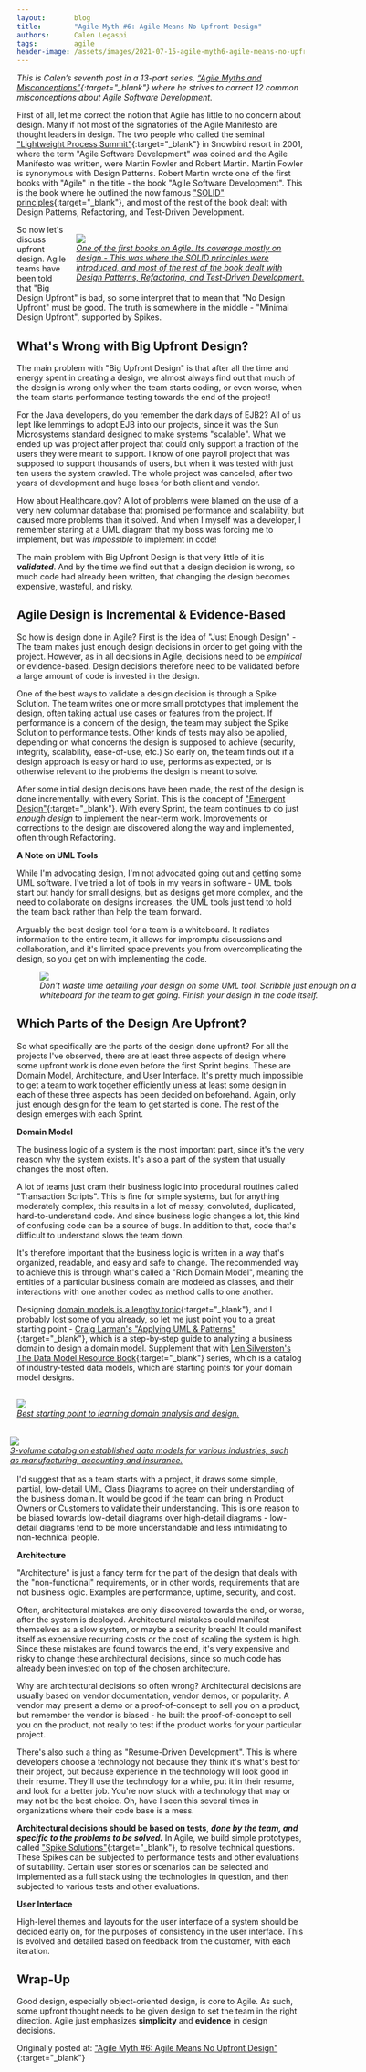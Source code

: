 ```yaml
---
layout:       blog
title:        "Agile Myth #6: Agile Means No Upfront Design"
authors:      Calen Legaspi
tags:         agile
header-image: /assets/images/2021-07-15-agile-myth6-agile-means-no-upfront-design/AgileMyth6-AgileMeansNoUpfrontDesign-banner.png
---
```

*This is Calen’s seventh post in a 13-part series, [“Agile Myths and Misconceptions”](/blogs/2021/05/agile-myths-and-misconceptions){:target="_blank"} where he strives to correct 12 common misconceptions about Agile Software Development.*

First of all, let me correct the notion that Agile has little to no concern about design. Many if not most of the signatories of the Agile Manifesto are thought leaders in design. The two people who called the seminal ["Lightweight Process Summit"](https://sites.google.com/site/unclebobconsultingllc/the-founding-of-the-agile-alliance){:target="_blank"} in Snowbird resort in 2001, where the term "Agile Software Development" was coined and the Agile Manifesto was written, were Martin Fowler and Robert Martin. Martin Fowler is synonymous with Design Patterns. Robert Martin wrote one of the first books with "Agile" in the title - the book "Agile Software Development". This is the book where he outlined the now famous ["SOLID" principles](https://en.wikipedia.org/wiki/SOLID){:target="_blank"}, and most of the rest of the book dealt with Design Patterns, Refactoring, and Test-Driven Development.

<figure style="float: right; margin: 1rem 0 1rem 1rem">
    <img src="/assets/images/2021-07-15-agile-myth6-agile-means-no-upfront-design/0135974445.jpg"/>
    <figcaption style="width:400px"><a href="https://books.google.com.ph/books?id=0HYhAQAAIAAJ" target="_blank"><em>One of the first books on Agile. Its coverage mostly on design - This was where the SOLID principles were introduced, and most of the rest of the book dealt with Design Patterns, Refactoring, and Test-Driven Development.</em></a></figcaption>
</figure>

So now let's discuss upfront design. Agile teams have been told that "Big Design Upfront" is bad, so some interpret that to mean that "No Design Upfront" must be good. The truth is somewhere in the middle - "Minimal Design Upfront", supported by Spikes.

## What's Wrong with Big Upfront Design?

The main problem with "Big Upfront Design" is that after all the time and energy spent in creating a design, we almost always find out that much of the design is wrong only when the team starts coding, or even worse, when the team starts performance testing towards the end of the project!

For the Java developers, do you remember the dark days of EJB2? All of us lept like lemmings to adopt EJB into our projects, since it was the Sun Microsystems standard designed to make systems "scalable". What we ended up was project after project that could only support a fraction of the users they were meant to support. I know of one payroll project that was supposed to support thousands of users, but when it was tested with just ten users the system crawled. The whole project was canceled, after two years of development and huge loses for both client and vendor.

How about Healthcare.gov? A lot of problems were blamed on the use of a very new columnar database that promised performance and scalability, but caused more problems than it solved. And when I myself was a developer, I remember staring at a UML diagram that my boss was forcing me to implement, but was *impossible* to implement in code!

The main problem with Big Upfront Design is that very little of it is ***validated***. And by the time we find out that a design decision is wrong, so much code had already been written, that changing the design becomes expensive, wasteful, and risky.

## Agile Design is Incremental & Evidence-Based

So how is design done in Agile? First is the idea of "Just Enough Design" - The team makes just enough design decisions in order to get going with the project. However, as in all decisions in Agile, decisions need to be *empirical* or evidence-based. Design decisions therefore need to be validated before a large amount of code is invested in the design.

One of the best ways to validate a design decision is through a Spike Solution. The team writes one or more small prototypes that implement the design, often taking actual use cases or features from the project. If performance is a concern of the design, the team may subject the Spike Solution to performance tests. Other kinds of tests may also be applied, depending on what concerns the design is supposed to achieve (security, integrity, scalability, ease-of-use, etc.) So early on, the team finds out if a design approach is easy or hard to use, performs as expected, or is otherwise relevant to the problems the design is meant to solve.

After some initial design decisions have been made, the rest of the design is done incrementally, with every Sprint. This is the concept of ["Emergent Design"](https://www.scaledagileframework.com/emergent-design/){:target="_blank"}. With every Sprint, the team continues to do just *enough design* to implement the near-term work. Improvements or corrections to the design are discovered along the way and implemented, often through Refactoring.

**A Note on UML Tools**

While I'm advocating design, I'm not advocated going out and getting some UML software. I've tried a lot of tools in my years in software - UML tools start out handy for small designs, but as designs get more complex, and the need to collaborate on designs increases, the UML tools just tend to hold the team back rather than help the team forward.

Arguably the best design tool for a team is a whiteboard. It radiates information to the entire team, it allows for impromptu discussions and collaboration, and it's limited space prevents you from overcomplicating the design, so you get on with implementing the code.

<figure>
    <img src="/assets/images/2021-07-15-agile-myth6-agile-means-no-upfront-design/DFS Domain Model.jpg"/>
    <figcaption style="width:600px"><em>Don't waste time detailing your design on some UML tool. Scribble just enough on a whiteboard for the team to get going. Finish your design in the code itself.</em></figcaption>
</figure>

## Which Parts of the Design Are Upfront?

So what specifically are the parts of the design done upfront? For all the projects I've observed, there are at least three aspects of design where some upfront work is done even before the first Sprint begins. These are Domain Model, Architecture, and User Interface. It's pretty much impossible to get a team to work together efficiently unless at least some design in each of these three aspects has been decided on beforehand. Again, only just enough design for the team to get started is done. The rest of the design emerges with each Sprint.

**Domain Model**

The business logic of a system is the most important part, since it's the very reason why the system exists. It's also a part of the system that usually changes the most often.

A lot of teams just cram their business logic into procedural routines called "Transaction Scripts". This is fine for simple systems, but for anything moderately complex, this results in a lot of messy, convoluted, duplicated, hard-to-understand code. And since business logic changes a lot, this kind of confusing code can be a source of bugs. In addition to that, code that's difficult to understand slows the team down.

It's therefore important that the business logic is written in a way that's organized, readable, and easy and safe to change. The recommended way to achieve this is through what's called a "Rich Domain Model", meaning the entities of a particular business domain are modeled as classes, and their interactions with one another coded as method calls to one another.

Designing [domain models is a lengthy topic](http://calenlegaspi.blogspot.com/2014/04/the-lost-art-of-object-oriented.html){:target="_blank"}, and I probably lost some of you already, so let me just point you to a great starting point - [Craig Larman's "Applying UML & Patterns"](https://books.google.com.ph/books/about/Applying_UML_and_Patterns.html?id=r8i-4En_aa4C&redir_esc=y){:target="_blank"}, which is a step-by-step guide to analyzing a business domain to design a domain model. Supplement that with [Len Silverston's The Data Model Resource Book](https://www.amazon.com/Data-Model-Resource-Book-Vol/dp/0471380237){:target="_blank"} series, which is a catalog of industry-tested data models, which are starting points for your domain model designs.

<figure style="float:left; margin: 1rem 1rem 1rem 0;">
    <img src="/assets/images/2021-07-15-agile-myth6-agile-means-no-upfront-design/9780131489066.jpeg"/>
    <figcaption style="width:500px"><a href="https://books.google.com.ph/books/about/Applying_UML_and_Patterns.html?id=r8i-4En_aa4C&redir_esc=y" target="_blank"><em>Best starting point to learning domain analysis and design.</em></a></figcaption>
</figure>
<figure style="float:right; margin: 1rem 1rem 1rem 4rem;">
    <img src="/assets/images/2021-07-15-agile-myth6-agile-means-no-upfront-design/51t5kyuWBDL._SX258_BO1204203200_.jpeg"/>
    <figcaption style="width:500px"><a href="https://www.amazon.com/Data-Model-Resource-Book-Vol/dp/0471380237" target="_blank"><em>3-volume catalog on established data models for various industries, such as manufacturing, accounting and insurance.</em></a></figcaption>
</figure>

I'd suggest that as a team starts with a project, it draws some simple, partial, low-detail UML Class Diagrams to agree on their understanding of the business domain. It would be good if the team can bring in Product Owners or Customers to validate their understanding. This is one reason to be biased towards low-detail diagrams over high-detail diagrams - low-detail diagrams tend to be more understandable and less intimidating to non-technical people.

**Architecture**

"Architecture" is just a fancy term for the part of the design that deals with the "non-functional" requirements, or in other words, requirements that are not business logic. Examples are performance, uptime, security, and cost.

Often, architectural mistakes are only discovered towards the end, or worse, after the system is deployed. Architectural mistakes could manifest themselves as a slow system, or maybe a security breach! It could manifest itself as expensive recurring costs or the cost of scaling the system is high. Since these mistakes are found towards the end, it's very expensive and risky to change these architectural decisions, since so much code has already been invested on top of the chosen architecture.

Why are architectural decisions so often wrong? Architectural decisions are usually based on vendor documentation, vendor demos, or popularity. A vendor may present a demo or a proof-of-concept to sell you on a product, but remember the vendor is biased - he built the proof-of-concept to sell you on the product, not really to test if the product works for your particular project.

There's also such a thing as "Resume-Driven Development". This is where developers choose a technology not because they think it's what's best for their project, but because experience in the technology will look good in their resume. They'll use the technology for a while, put it in their resume, and look for a better job. You're now stuck with a technology that may or may not be the best choice. Oh, have I seen this several times in organizations where their code base is a mess.

**Architectural decisions should be based on tests**, ***done by the team, and specific to the problems to be solved.*** In Agile, we build simple prototypes, called ["Spike Solutions"](http://www.jamesshore.com/v2/books/aoad1/spike_solutions){:target="_blank"}, to resolve technical questions. These Spikes can be subjected to performance tests and other evaluations of suitability. Certain user stories or scenarios can be selected and implemented as a full stack using the technologies in question, and then subjected to various tests and other evaluations.

**User Interface**

High-level themes and layouts for the user interface of a system should be decided early on, for the purposes of consistency in the user interface. This is evolved and detailed based on feedback from the customer, with each iteration.

## Wrap-Up
Good design, especially object-oriented design, is core to Agile. As such, some upfront thought needs to be given design to set the team in the right direction. Agile just emphasizes **simplicity** and **evidence** in design decisions.

Originally posted at: ["Agile Myth #6: Agile Means No Upfront Design"](http://calenlegaspi.blogspot.com/2014/09/agile-myth-6-agile-means-no-upfront.html?q=Agile+Myth){:target="_blank"}
